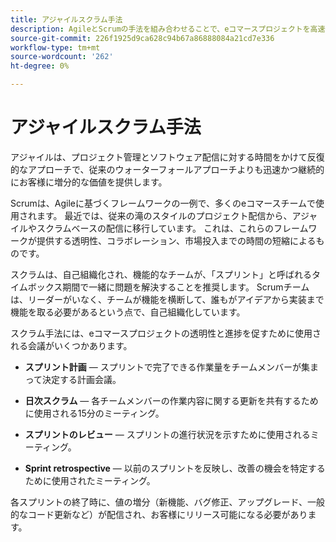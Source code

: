```yaml
---
title: アジャイルスクラム手法
description: AgileとScrumの手法を組み合わせることで、eコマースプロジェクトを高速化する方法を説明します。
source-git-commit: 226f1925d9ca628c94b67a86888084a21cd7e336
workflow-type: tm+mt
source-wordcount: '262'
ht-degree: 0%

---
```



# アジャイルスクラム手法

アジャイルは、プロジェクト管理とソフトウェア配信に対する時間をかけて反復的なアプローチで、従来のウォーターフォールアプローチよりも迅速かつ継続的にお客様に増分的な価値を提供します。

Scrumは、Agileに基づくフレームワークの一例で、多くのeコマースチームで使用されます。 最近では、従来の滝のスタイルのプロジェクト配信から、アジャイルやスクラムベースの配信に移行しています。 これは、これらのフレームワークが提供する透明性、コラボレーション、市場投入までの時間の短縮によるものです。

スクラムは、自己組織化され、機能的なチームが、「スプリント」と呼ばれるタイムボックス期間で一緒に問題を解決することを推奨します。 Scrumチームは、リーダーがいなく、チームが機能を横断して、誰もがアイデアから実装まで機能を取る必要があるという点で、自己組織化しています。

スクラム手法には、eコマースプロジェクトの透明性と進捗を促すために使用される会議がいくつかあります。

- **スプリント計画** — スプリントで完了できる作業量をチームメンバーが集まって決定する計画会議。

- **日次スクラム** — 各チームメンバーの作業内容に関する更新を共有するために使用される15分のミーティング。

- **スプリントのレビュー** — スプリントの進行状況を示すために使用されるミーティング。

- **Sprint retrospective** — 以前のスプリントを反映し、改善の機会を特定するために使用されたミーティング。

各スプリントの終了時に、値の増分（新機能、バグ修正、アップグレード、一般的なコード更新など）が配信され、お客様にリリース可能になる必要があります。
